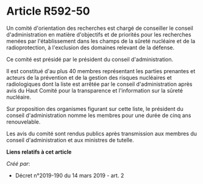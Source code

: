 # Article R592-50

Un comité d'orientation des recherches est chargé de conseiller le conseil d'administration en matière d'objectifs et de
priorités pour les recherches menées par l'établissement dans les champs de la sûreté nucléaire et de la radioprotection, à
l'exclusion des domaines relevant de la défense.

Ce comité est présidé par le président du conseil d'administration.

Il est constitué d'au plus 40 membres représentant les parties prenantes et acteurs de la prévention et de la gestion des
risques nucléaires et radiologiques dont la liste est arrêtée par le conseil d'administration après avis du Haut Comité pour
la transparence et l'information sur la sûreté nucléaire.

Sur proposition des organismes figurant sur cette liste, le président du conseil d'administration nomme les membres pour une
durée de cinq ans renouvelable.

Les avis du comité sont rendus publics après transmission aux membres du conseil d'administration et aux ministres de
tutelle.

**Liens relatifs à cet article**

_Créé par_:

  - Décret n°2019-190 du 14 mars 2019 - art. 2
